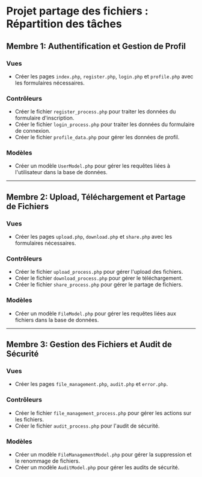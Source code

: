 # Projet partage des fichiers : Répartition des tâches

## Membre 1: Authentification et Gestion de Profil

### Vues

- Créer les pages `index.php`, `register.php`, `login.php` et `profile.php` avec les formulaires nécessaires.

### Contrôleurs

- Créer le fichier `register_process.php` pour traiter les données du formulaire d'inscription.
- Créer le fichier `login_process.php` pour traiter les données du formulaire de connexion.
- Créer le fichier `profile_data.php` pour gérer les données de profil.

### Modèles

- Créer un modèle `UserModel.php` pour gérer les requêtes liées à l'utilisateur dans la base de données.

---

## Membre 2: Upload, Téléchargement et Partage de Fichiers

### Vues

- Créer les pages `upload.php`, `download.php` et `share.php` avec les formulaires nécessaires.

### Contrôleurs

- Créer le fichier `upload_process.php` pour gérer l'upload des fichiers.
- Créer le fichier `download_process.php` pour gérer le téléchargement.
- Créer le fichier `share_process.php` pour gérer le partage de fichiers.

### Modèles

- Créer un modèle `FileModel.php` pour gérer les requêtes liées aux fichiers dans la base de données.

---

## Membre 3: Gestion des Fichiers et Audit de Sécurité

### Vues

- Créer les pages `file_management.php`, `audit.php` et `error.php`.

### Contrôleurs

- Créer le fichier `file_management_process.php` pour gérer les actions sur les fichiers.
- Créer le fichier `audit_process.php` pour l'audit de sécurité.

### Modèles

- Créer un modèle `FileManagementModel.php` pour gérer la suppression et le renommage de fichiers.
- Créer un modèle `AuditModel.php` pour gérer les audits de sécurité.
